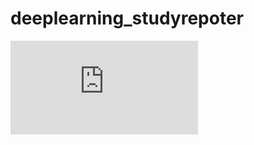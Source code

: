 # deeplearning_studyrepoter

![感知机笔记](https://prometheus-code.github.io/deeplearning_studyrepoter/master/%E6%84%9F%E7%9F%A5%E6%9C%BA.html)
